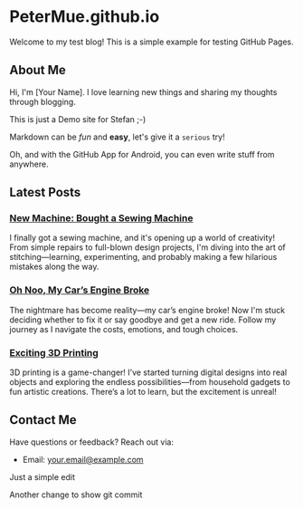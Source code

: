 PeterMue.github.io
===================

Welcome to my test blog! This is a simple example for testing GitHub Pages.

## About Me

Hi, I'm [Your Name]. I love learning new things and sharing my thoughts through blogging.

This is just a Demo site for Stefan ;-)

Markdown can be *fun* and **easy**, let's give it a `serious` try!

Oh, and with the GitHub App for Android, you can even write stuff from anywhere.

## Latest Posts

### [New Machine: Bought a Sewing Machine](post1.md)  
I finally got a sewing machine, and it's opening up a world of creativity! From simple repairs to full-blown design projects, I'm diving into the art of stitching—learning, experimenting, and probably making a few hilarious mistakes along the way.


### [Oh Noo, My Car’s Engine Broke](post2.md)  
The nightmare has become reality—my car’s engine broke! Now I'm stuck deciding whether to fix it or say goodbye and get a new ride. Follow my journey as I navigate the costs, emotions, and tough choices.


### [Exciting 3D Printing](post3.md)  
3D printing is a game-changer! I’ve started turning digital designs into real objects and exploring the endless possibilities—from household gadgets to fun artistic creations. There’s a lot to learn, but the excitement is unreal!


## Contact Me

Have questions or feedback? Reach out via:
- Email: [your.email@example.com](mailto:your.email@example.com)

Just a simple edit

Another change to show git commit